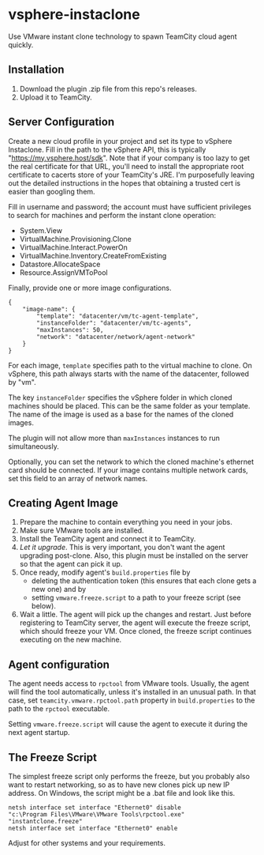 # vsphere-instaclone

Use VMware instant clone technology to spawn TeamCity cloud agent quickly.

## Installation

1. Download the plugin .zip file from this repo's releases.
2. Upload it to TeamCity.

## Server Configuration

Create a new cloud profile in your project and set its type to vSphere Instaclone.
Fill in the path to the vSphere API, this is typically "https://my.vsphere.host/sdk".
Note that if your company is too lazy to get the real certificate for that URL,
you'll need to install the appropriate root certificate to cacerts store
of your TeamCity's JRE. I'm purposefully leaving out the detailed instructions
in the hopes that obtaining a trusted cert is easier than googling them.

Fill in username and password; the account must have sufficient privileges
to search for machines and perform the instant clone operation:

* System.View
* VirtualMachine.Provisioning.Clone
* VirtualMachine.Interact.PowerOn
* VirtualMachine.Inventory.CreateFromExisting
* Datastore.AllocateSpace
* Resource.AssignVMToPool

Finally, provide one or more image configurations.

    {
        "image-name": {
            "template": "datacenter/vm/tc-agent-template",
            "instanceFolder": "datacenter/vm/tc-agents",
            "maxInstances": 50,
            "network": "datacenter/network/agent-network"
        }
    }

For each image, `template` specifies path to the virtual machine to clone.
On vSphere, this path always starts with the name of the datacenter, followed by
"vm".

The key `instanceFolder` specifies the vSphere folder in which cloned machines should
be placed. This can be the same folder as your template.
The name of the image is used as a base for the names of the cloned images.

The plugin will not allow more than `maxInstances` instances to run simultaneously.

Optionally, you can set the network to which the cloned machine's ethernet card should
be connected. If your image contains multiple network cards, set this field to an
array of network names.

## Creating Agent Image

1. Prepare the machine to contain everything you need in your jobs.
2. Make sure VMware tools are installed.
3. Install the TeamCity agent and connect it to TeamCity.
4. *Let it upgrade*. This is very important, you don't want the agent upgrading post-clone.
   Also, this plugin must be installed on the server so that the agent can pick it up.
5. Once ready, modify agent's `build.properties` file by
   * deleting the authentication token (this ensures that each clone gets a new one) and by
   * setting `vmware.freeze.script` to a path to your freeze script (see below).
6. Wait a little. The agent will pick up the changes and restart. Just before registering
   to TeamCity server, the agent will execute the freeze script, which should freeze your VM.
   Once cloned, the freeze script continues executing on the new machine.

## Agent configuration

The agent needs access to `rpctool` from VMware tools.
Usually, the agent will find the tool automatically, unless it's installed in an unusual path.
In that case, set `teamcity.vmware.rpctool.path` property in `build.properties`
to the path to the `rpctool` executable.

Setting `vmware.freeze.script` will cause the agent to execute it during the next agent startup.

## The Freeze Script

The simplest freeze script only performs the freeze, but you probably also want
to restart networking, so as to have new clones pick up new IP address.
On Windows, the script might be a .bat file and look like this.

    netsh interface set interface "Ethernet0" disable
    "c:\Program Files\VMware\VMware Tools\rpctool.exe" "instantclone.freeze"
    netsh interface set interface "Ethernet0" enable

Adjust for other systems and your requirements.

